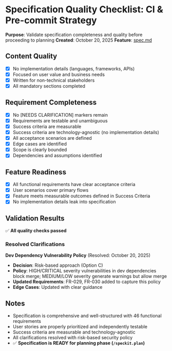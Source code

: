 # Specification Quality Checklist: CI & Pre-commit Strategy

**Purpose**: Validate specification completeness and quality before proceeding to planning
**Created**: October 20, 2025
**Feature**: [spec.md](../spec.md)

## Content Quality

- [x] No implementation details (languages, frameworks, APIs)
- [x] Focused on user value and business needs
- [x] Written for non-technical stakeholders
- [x] All mandatory sections completed

## Requirement Completeness

- [x] No [NEEDS CLARIFICATION] markers remain
- [x] Requirements are testable and unambiguous
- [x] Success criteria are measurable
- [x] Success criteria are technology-agnostic (no implementation details)
- [x] All acceptance scenarios are defined
- [x] Edge cases are identified
- [x] Scope is clearly bounded
- [x] Dependencies and assumptions identified

## Feature Readiness

- [x] All functional requirements have clear acceptance criteria
- [x] User scenarios cover primary flows
- [x] Feature meets measurable outcomes defined in Success Criteria
- [x] No implementation details leak into specification

## Validation Results

✅ **All quality checks passed**

### Resolved Clarifications

**Dev Dependency Vulnerability Policy** (Resolved: October 20, 2025)

- **Decision**: Risk-based approach (Option C)
- **Policy**: HIGH/CRITICAL severity vulnerabilities in dev dependencies block merge; MEDIUM/LOW severity generate warnings but allow merge
- **Updated Requirements**: FR-029, FR-030 added to capture this policy
- **Edge Cases**: Updated with clear guidance

## Notes

- Specification is comprehensive and well-structured with 46 functional requirements
- User stories are properly prioritized and independently testable
- Success criteria are measurable and technology-agnostic
- All clarifications resolved with risk-based security policy
- ✅ **Specification is READY for planning phase (`/speckit.plan`)**
